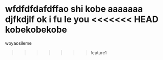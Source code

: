 wfdfdfdafdffao shi kobe
aaaaaaa
djfkdjlf
ok i fu le you
<<<<<<< HEAD
kobekobekobe
=======
woyaosileme
>>>>>>> feature1
